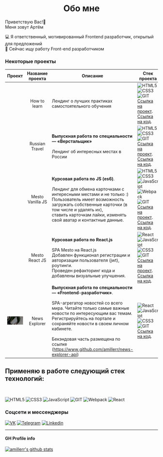 
<h1 align="center">Обо мне</h1> 
Приветствую Вас!👋  <br/>
Меня зовут Артём<br/>

💻 Я ответственный, мотивированный Frontend разработчик, открытый для предложений<br/>
🌱 Сейчас ищу работу Front-end разработчиком<br/>


<h3>Некоторые проекты</h3>

|     Проект    | Название проекта | Описание | Стек проекта  |
| :-------------: | :-------------:    | ----------  | -----------------  |
| <img src='https://how-to-learn-gphj1bujj-amillerr.vercel.app/images/feynman.png' width="50" alt=''>  | How to learn  | Лендинг о лучших практиках самостоятельного обучения | ![HTML5](https://img.shields.io/badge/-HTML-141130?style=flat-square&logo=HTML5) ![CSS3](https://img.shields.io/badge/-CSS-141130?style=flat-square&logo=CSS3&logoColor=blue) ![GIT](https://img.shields.io/badge/-Git-141130?style=flat-square&logo=GIT&logoColor=green) <br /> [Ссылка на проект](https://how-to-learn-gphj1bujj-amillerr.vercel.app/). <br/> [Ссылка на код](https://github.com/amillerr/how-to-learn/). |
| <img src='https://amillerr.github.io/russian-travel/images/lead/lead__image.jpg' width="100" alt=''>  | Russian Travel | **Выпускная работа по специальности &mdash; &laquo;Верстальщик&raquo;** <br /> <br /> Лендинг об интересных местах в России | ![HTML5](https://img.shields.io/badge/-HTML-141130?style=flat-square&logo=HTML5) ![CSS3](https://img.shields.io/badge/-CSS-141130?style=flat-square&logo=CSS3&logoColor=blue) ![GIT](https://img.shields.io/badge/-Git-141130?style=flat-square&logo=GIT&logoColor=green) <br /> [Ссылка на проект](https://amillerr.github.io/russian-travel/). <br/> [Ссылка на код](https://github.com/amillerr/russian-travel/). |
| <img src='https://amillerr.github.io/mesto/images/header__logo.svg' width="60" alt=''> | Mesto Vanilla JS | **Курсовая работа по JS (es6)**. <br/><br/> Лендинг для обмена карточками с интересными местами и не только :)<br /> Пользователь имеет возможность загружать собственные карточки (в том числе и удалять их),<br/> ставить карточкам лайки, изменять свой аватар и контактные данные. | ![HTML5](https://img.shields.io/badge/-HTML-141130?style=flat-square&logo=HTML5) ![CSS3](https://img.shields.io/badge/-CSS-141130?style=flat-square&logo=CSS3&logoColor=blue)  ![JavaScript](https://img.shields.io/badge/-JavaScript-141130?style=flat-square&logo=JavaScript) <br/> ![Webpack](https://img.shields.io/badge/-Webpack-141130?style=flat-square&logo=Webpack&) ![GIT](https://img.shields.io/badge/-Git-141130?style=flat-square&logo=GIT&logoColor=green) <br /> [Ссылка на проект](https://amillerr.github.io/mesto/). <br/> [Ссылка на код](https://github.com/amillerr/mesto/).
| <img src='https://amillerr.github.io/mesto/images/header__logo.svg' width="60" alt=''> | Mesto React JS | **Курсовая работа по React.js** <br/><br/> SPA Mesto на React.js <br /> Добавлен функционал регистрации и авторизации пользователя (jwt), роутинги.<br/> Проведен рефакторинг кода и добавлены визуальные улучшения. | ![React](https://img.shields.io/badge/-React-141130?style=flat-square&logo=React) ![JavaScript](https://img.shields.io/badge/-JavaScript-141130?style=flat-square&logo=JavaScript&logoColor=yellow) ![CSS3](https://img.shields.io/badge/-CSS-141130?style=flat-square&logo=CSS3&logoColor=blue) ![GIT](https://img.shields.io/badge/-Git-141130?style=flat-square&logo=GIT&logoColor=green) <br /> [Ссылка на проект](http://react-mesto-auth-pied.vercel.app/). [Ссылка на код](https://github.com/amillerr/react-mesto-auth/).
| <img src='https://raw.githubusercontent.com/amillerr/news-explorer-frontend/main/src/images/bg-medium.jpg' width="65" alt=''>| News Explorer | **Выпускная работа по специальности &mdash; &laquo;Frontend-разработчик&raquo;**. <br/><br/>SPA-агрегатор новостей со всего мира. Читайте только самые важные новости по интересующим вас темам. <br /> Регистрируйтесь на портале и сохраняйте новости в своем личном кабинете. <br /> <br /> Бекэндовая часть размещена по ссылке (https://www.github.com/amillerr/news-explorer-api) | ![React](https://img.shields.io/badge/-React-141130?style=flat-square&logo=React) ![JavaScript](https://img.shields.io/badge/-JavaScript-141130?style=flat-square&logo=JavaScript&logoColor=yellow) ![CSS3](https://img.shields.io/badge/-CSS-141130?style=flat-square&logo=CSS3&logoColor=blue) ![GIT](https://img.shields.io/badge/-Git-141130?style=flat-square&logo=GIT&logoColor=green) <br /> [Ссылка на код](https://github.com/amillerr/news-explorer-frontend/). |


<h2>Применяю в работе следующий стек технологий:</h2>
<br>

![HTML5](https://img.shields.io/badge/-HTML-141130?style=flat-square&logo=HTML5&logoColor=FF0000)
![CSS3](https://img.shields.io/badge/-CSS3-141130?style=flat-square&logo=CSS3&logoColor=009900)
![JavaScript](https://img.shields.io/badge/-JavaScript-141130?style=flat-square&logo=JavaScript&logoColor=yellow)
![GIT](https://img.shields.io/badge/-Git-141130?style=flat-square&logo=GIT&logoColor=FFFFFF)
![Webpack](https://img.shields.io/badge/-Webpack-141130?style=flat-square&logo=Webpack&)
![React](https://img.shields.io/badge/-React-141130?style=flat-square&logo=React)



<h3>Соцсети и мессенджеры</h3>

[![VK](https://img.shields.io/badge/-VK-141130?style=flat-square&logo=Vk)](https://vk.com/artemmillerr)
[![Telegram](https://img.shields.io/badge/-Telegram-141130?style=flat-square&logo=Telegram)](https://t.me/artemmillerr)
[![Linkedin](https://img.shields.io/badge/-Linkedin-141130?style=flat-square&logo=Linkedin)](https://www.linkedin.com/in/artemmillerr/)


<HR>  

<h4>GH Profile info</h4>  

[![amillerr's github stats](https://github-readme-stats.vercel.app/api?username=amillerr&&show_icons=true&theme=nord)](https://github.com/anuraghazra/github-readme-stats)
